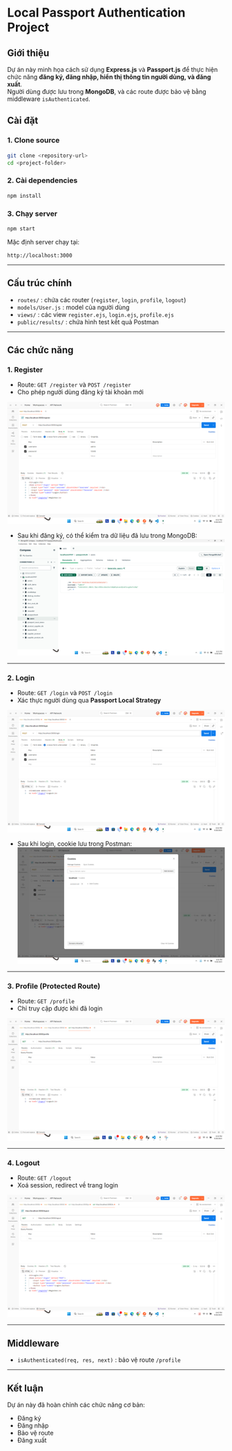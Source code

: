 
# Local Passport Authentication Project

## Giới thiệu
Dự án này minh họa cách sử dụng **Express.js** và **Passport.js** để thực hiện chức năng **đăng ký, đăng nhập, hiển thị thông tin người dùng, và đăng xuất**.  
Người dùng được lưu trong **MongoDB**, và các route được bảo vệ bằng middleware `isAuthenticated`.

## Cài đặt

### 1. Clone source
```bash
git clone <repository-url>
cd <project-folder>
````

### 2. Cài dependencies

```bash
npm install
```

### 3. Chạy server

```bash
npm start
```

Mặc định server chạy tại:

```
http://localhost:3000
```

---

## Cấu trúc chính

* `routes/` : chứa các router (`register`, `login`, `profile`, `logout`)
* `models/User.js` : model của người dùng
* `views/` : các view `register.ejs`, `login.ejs`, `profile.ejs`
* `public/results/` : chứa hình test kết quả Postman

---

## Các chức năng

### 1. Register

* Route: `GET /register` và `POST /register`
* Cho phép người dùng đăng ký tài khoản mới

![Register](./public/results/register.png)

* Sau khi đăng ký, có thể kiểm tra dữ liệu đã lưu trong MongoDB:
  ![Show Users in MongoDB](./public/results/show_users_mongodb_register.png)

---

### 2. Login

* Route: `GET /login` và `POST /login`
* Xác thực người dùng qua **Passport Local Strategy**

![Login](./public/results/login.png)

* Sau khi login, cookie lưu trong Postman:
  ![Cookie after Login](./public/results/show_cookie_postman_login.png)

---

### 3. Profile (Protected Route)

* Route: `GET /profile`
* Chỉ truy cập được khi đã login

![Profile](./public/results/profile.png)

---

### 4. Logout

* Route: `GET /logout`
* Xoá session, redirect về trang login

![Logout](./public/results/logout.png)

---

## Middleware

* `isAuthenticated(req, res, next)` : bảo vệ route `/profile`

---

## Kết luận

Dự án này đã hoàn chỉnh các chức năng cơ bản:

* Đăng ký
* Đăng nhập
* Bảo vệ route
* Đăng xuất
